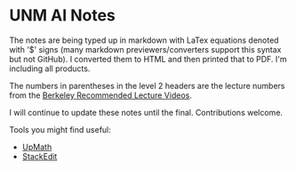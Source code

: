 # UNM AI Notes

The notes are being typed up in markdown with LaTex equations denoted with '$' signs (many markdown previewers/converters support this syntax but not GitHub). I converted them to HTML and then printed that to PDF. I'm including all products.

The numbers in parentheses in the level 2 headers are the lecture numbers from the [Berkeley Recommended Lecture Videos](http://ai.berkeley.edu/lecture_videos.html).

I will continue to update these notes until the final. Contributions welcome.

Tools you might find useful:

- [UpMath](https://upmath.me/)
- [StackEdit](https://stackedit.io/app)
